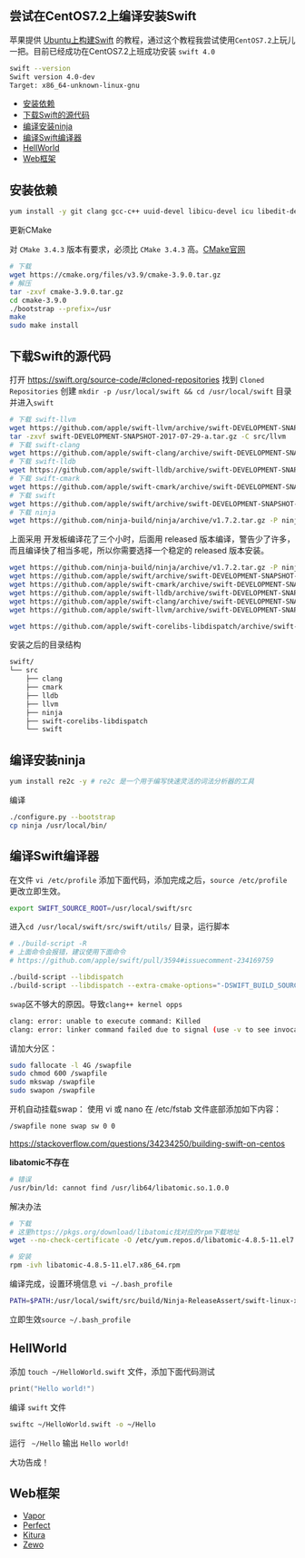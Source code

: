 尝试在CentOS7.2上编译安装Swift
---

苹果提供 [Ubuntu上构建Swift](https://github.com/apple/swift/blob/master/README.md) 的教程，通过这个教程我尝试使用`CentOS7.2`上玩儿一把。目前已经成功在CentOS7.2上班成功安装 `swift 4.0`

```bash
swift --version
Swift version 4.0-dev
Target: x86_64-unknown-linux-gnu
```

<!-- TOC -->

- [安装依赖](#安装依赖)
- [下载Swift的源代码](#下载swift的源代码)
- [编译安装ninja](#编译安装ninja)
- [编译Swift编译器](#编译swift编译器)
- [HellWorld](#hellworld)
- [Web框架](#web框架)

<!-- /TOC -->

## 安装依赖

```bash
yum install -y git clang gcc-c++ uuid-devel libicu-devel icu libedit-devel libxml2-devel sqlite-devel swig python-devel ncurses-libs ncurses-devel pkgconfig libuuid-devel epel-release libbsd-devel 
```

更新CMake

对 `CMake 3.4.3` 版本有要求，必须比 `CMake 3.4.3` 高。[CMake官网](https://cmake.org/download/)

```bash
# 下载
wget https://cmake.org/files/v3.9/cmake-3.9.0.tar.gz
# 解压
tar -zxvf cmake-3.9.0.tar.gz
cd cmake-3.9.0
./bootstrap --prefix=/usr
make
sudo make install
```

## 下载Swift的源代码

打开 https://swift.org/source-code/#cloned-repositories 找到 `Cloned Repositories` 创建 `mkdir -p /usr/local/swift && cd /usr/local/swift` 目录并进入`swift`

```bash
# 下载 swift-llvm
wget https://github.com/apple/swift-llvm/archive/swift-DEVELOPMENT-SNAPSHOT-2017-07-29-a.tar.gz -P llvm
tar -zxvf swift-DEVELOPMENT-SNAPSHOT-2017-07-29-a.tar.gz -C src/llvm
# 下载 swift-clang
wget https://github.com/apple/swift-clang/archive/swift-DEVELOPMENT-SNAPSHOT-2017-07-29-a.tar.gz -P clang
# 下载 swift-lldb
wget https://github.com/apple/swift-lldb/archive/swift-DEVELOPMENT-SNAPSHOT-2017-07-29-a.tar.gz -P lldb
# 下载 swift-cmark
wget https://github.com/apple/swift-cmark/archive/swift-DEVELOPMENT-SNAPSHOT-2017-07-29-a.tar.gz -P cmark
# 下载 swift
wget https://github.com/apple/swift/archive/swift-DEVELOPMENT-SNAPSHOT-2017-07-29-a.tar.gz -P swift
# 下载 ninja
wget https://github.com/ninja-build/ninja/archive/v1.7.2.tar.gz -P ninja
```

上面采用 开发板编译花了三个小时，后面用 released 版本编译，警告少了许多，而且编译快了相当多呢，所以你需要选择一个稳定的 released 版本安装。

```bash
wget https://github.com/ninja-build/ninja/archive/v1.7.2.tar.gz -P ninja
wget https://github.com/apple/swift/archive/swift-DEVELOPMENT-SNAPSHOT-2017-07-29-a.tar.gz  -P swift
wget https://github.com/apple/swift-cmark/archive/swift-DEVELOPMENT-SNAPSHOT-2017-07-29-a.tar.gz  -P cmark
wget https://github.com/apple/swift-lldb/archive/swift-DEVELOPMENT-SNAPSHOT-2017-07-29-a.tar.gz -P lldb
wget https://github.com/apple/swift-clang/archive/swift-DEVELOPMENT-SNAPSHOT-2017-07-29-a.tar.gz -P clang
wget https://github.com/apple/swift-llvm/archive/swift-DEVELOPMENT-SNAPSHOT-2017-07-29-a.tar.gz -P llvm

wget https://github.com/apple/swift-corelibs-libdispatch/archive/swift-DEVELOPMENT-SNAPSHOT-2017-07-30-a.tar.gz -P swift-corelibs-libdispatch 
```

安装之后的目录结构

```bash
swift/
└── src
    ├── clang
    ├── cmark
    ├── lldb
    ├── llvm
    ├── ninja
    ├── swift-corelibs-libdispatch 
    └── swift
```

## 编译安装ninja

```bash 
yum install re2c -y # re2c 是一个用于编写快速灵活的词法分析器的工具
```

编译

```bash
./configure.py --bootstrap
cp ninja /usr/local/bin/
```


## 编译Swift编译器

在文件 `vi /etc/profile` 添加下面代码，添加完成之后，`source /etc/profile` 更改立即生效。

```bash
export SWIFT_SOURCE_ROOT=/usr/local/swift/src
```

进入`cd /usr/local/swift/src/swift/utils/` 目录，运行脚本

```bash
# ./build-script -R
# 上面命令会报错，建议使用下面命令
# https://github.com/apple/swift/pull/3594#issuecomment-234169759

./build-script --libdispatch
./build-script --libdispatch --extra-cmake-options="-DSWIFT_BUILD_SOURCEKIT:BOOL=TRUE"
```

`swap`区不够大的原因。导致`clang++ kernel opps`

```bash
clang: error: unable to execute command: Killed
clang: error: linker command failed due to signal (use -v to see invocation)
```

请加大分区：

```bash
sudo fallocate -l 4G /swapfile
sudo chmod 600 /swapfile
sudo mkswap /swapfile
sudo swapon /swapfile
```

开机自动挂载swap：
使用 vi 或 nano 在 /etc/fstab 文件底部添加如下内容：

```bash
/swapfile none swap sw 0 0
```

https://stackoverflow.com/questions/34234250/building-swift-on-centos

**libatomic不存在**

```bash
# 错误
/usr/bin/ld: cannot find /usr/lib64/libatomic.so.1.0.0
```

解决办法

```bash
# 下载
# 这里https://pkgs.org/download/libatomic找对应的rpm下载地址
wget --no-check-certificate -O /etc/yum.repos.d/libatomic-4.8.5-11.el7.x86_64.rpm ftp://ftp.pbone.net/mirror/ftp.centos.org/7.3.1611/os/x86_64/Packages/libatomic-4.8.5-11.el7.x86_64.rpm

# 安装
rpm -ivh libatomic-4.8.5-11.el7.x86_64.rpm
```

编译完成，设置环境信息 `vi ~/.bash_profile`

```bash
PATH=$PATH:/usr/local/swift/src/build/Ninja-ReleaseAssert/swift-linux-x86_64/bin
```

立即生效`source ~/.bash_profile`

## HellWorld

添加 `touch ~/HelloWorld.swift` 文件，添加下面代码测试

```swift
print("Hello world!")
```

编译 `swift` 文件

```bash
swiftc ~/HelloWorld.swift -o ~/Hello
```

运行 ` ~/Hello` 输出 `Hello world!`

大功告成！

## Web框架

- [Vapor](https://github.com/vapor/vapor)
- [Perfect](https://github.com/PerfectlySoft/Perfect)
- [Kitura](https://github.com/IBM-Swift/Kitura)
- [Zewo](https://github.com/Zewo/Zewo)
